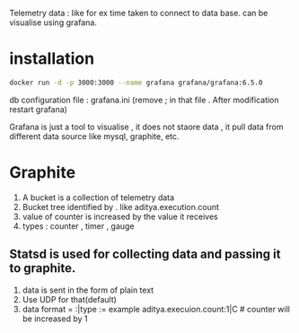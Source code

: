 
Telemetry data : like for ex time taken to connect to data base. can be visualise using grafana.

# installation 
```bash
docker run -d -p 3000:3000 --name grafana grafana/grafana:6.5.0
```

db configuration file : grafana.ini  (remove ; in that file . After modification restart grafana) 

Grafana is just a tool to visualise , it does not staore data , it pull data from different data source like mysql, graphite, etc.

# Graphite
  1.  A bucket is a collection of telemetry data
  2.  Bucket tree identified by . like aditya.execution.count
  3. value of counter is increased by the value it receives
  4. types : counter , timer , gauge
 ## Statsd  is used for collecting data and passing it to graphite.
  1.  data is sent in the form of plain text
  2.  Use UDP for that(default)
  3.  data format =  <bucker>:<value>|type := example aditya.execuion.count:1|C  # counter will be increased by 1
  
  
  
